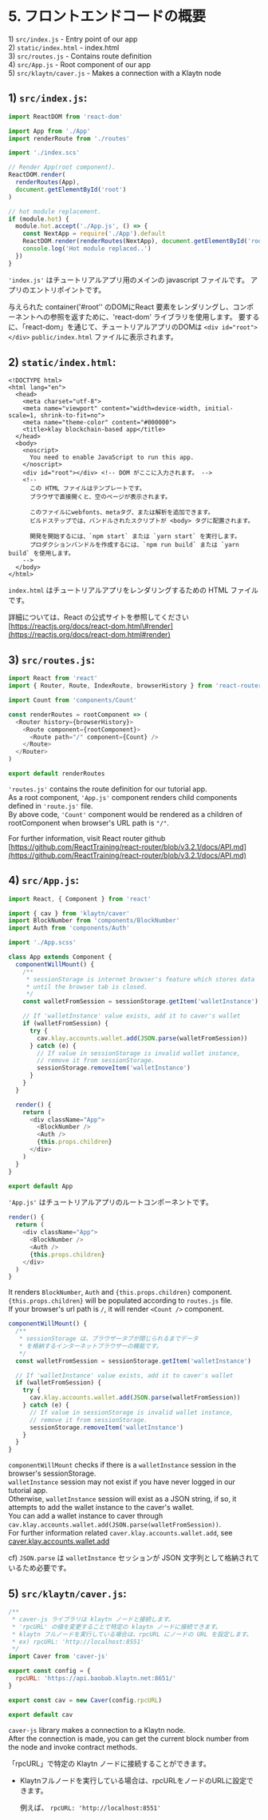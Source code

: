 # 5. フロントエンドコードの概要 <a id="5-frontend-code-overview"></a>

1\) `src/index.js` - Entry point of our app  
2\) `static/index.html` - index.html  
3\) `src/routes.js` - Contains route definition  
4\) `src/App.js` - Root component of our app  
5\) `src/klaytn/caver.js` - Makes a connection with a Klaytn node

## 1\) `src/index.js`: <a id="1-src-index-js"></a>

```javascript
import ReactDOM from 'react-dom'

import App from './App'
import renderRoute from './routes'

import './index.scs'

// Render App(root component).
ReactDOM.render(
  renderRoutes(App),
  document.getElementById('root')
)

// hot module replacement.
if (module.hot) {
  module.hot.accept('./App.js', () => {
    const NextApp = require('./App').default
    ReactDOM.render(renderRoutes(NextApp), document.getElementById('root'))
    console.log('Hot module replaced..')
  })
}
```

`'index.js'` はチュートリアルアプリ用のメインの javascript ファイルです。 アプリのエントリポイントです。

与えられた container\('\#root'\' のDOMにReact 要素をレンダリングし、コンポーネントへの参照を返すために、'react-dom' ライブラリを使用します。 要するに、「react-dom」を通じて、チュートリアルアプリのDOMは `<div id="root"></div>` `public/index.html` ファイルに表示されます。

## 2\) `static/index.html`: <a id="2-static-index-html"></a>

```markup
<!DOCTYPE html>
<html lang="en">
  <head>
    <meta charset="utf-8">
    <meta name="viewport" content="width=device-width, initial-scale=1, shrink-to-fit=no">
    <meta name="theme-color" content="#000000">
    <title>klay blockchain-based app</title>
  </head>
  <body>
    <noscript>
      You need to enable JavaScript to run this app.
    </noscript>
    <div id="root"></div> <!-- DOM がここに入力されます。 -->
    <!--
      この HTML ファイルはテンプレートです。
      ブラウザで直接開くと、空のページが表示されます。

      このファイルにwebfonts、metaタグ、または解析を追加できます。
      ビルドステップでは、バンドルされたスクリプトが <body> タグに配置されます。

      開発を開始するには、`npm start` または `yarn start` を実行します。
      プロダクションバンドルを作成するには、`npm run build` または `yarn build` を使用します。
    -->
  </body>
</html>
```

`index.html` はチュートリアルアプリをレンダリングするための HTML ファイルです。

詳細については、React の公式サイトを参照してください [https://reactjs.org/docs/react-dom.html\#render](https://reactjs.org/docs/react-dom.html#render)

## 3\) `src/routes.js`: <a id="3-src-routes-js"></a>

```javascript
import React from 'react'
import { Router, Route, IndexRoute, browserHistory } from 'react-router'

import Count from 'components/Count'

const renderRoutes = rootComponent => (
  <Router history={browserHistory}>
    <Route component={rootComponent}>
      <Route path="/" component={Count} />
    </Route>
  </Router>
)

export default renderRoutes
```

`'routes.js'` contains the route definition for our tutorial app.  
As a root component, `'App.js'` component renders child components defined in `'route.js'` file.  
By above code, `'Count'` component would be rendered as a children of rootComponent when browser's URL path is `"/"`.

For further information, visit React router github [https://github.com/ReactTraining/react-router/blob/v3.2.1/docs/API.md](https://github.com/ReactTraining/react-router/blob/v3.2.1/docs/API.md)

## 4\) `src/App.js`: <a id="4-src-app-js"></a>

```javascript
import React, { Component } from 'react'

import { cav } from 'klaytn/caver'
import BlockNumber from 'components/BlockNumber'
import Auth from 'components/Auth'

import './App.scss'

class App extends Component {
  componentWillMount() {
    /**
     * sessionStorage is internet browser's feature which stores data
     * until the browser tab is closed.
     */
    const walletFromSession = sessionStorage.getItem('walletInstance')

    // If 'walletInstance' value exists, add it to caver's wallet
    if (walletFromSession) {
      try {
        cav.klay.accounts.wallet.add(JSON.parse(walletFromSession))
      } catch (e) {
        // If value in sessionStorage is invalid wallet instance,
        // remove it from sessionStorage.
        sessionStorage.removeItem('walletInstance')
      }
    }
  }

  render() {
    return (
      <div className="App">
        <BlockNumber />
        <Auth />
        {this.props.children}
      </div>
    )
  }
}

export default App
```

`'App.js'` はチュートリアルアプリのルートコンポーネントです。

```javascript
render() {
  return (
    <div className="App">
      <BlockNumber />
      <Auth />
      {this.props.children}
    </div>
  )
}
```

It renders `BlockNumber`, `Auth` and `{this.props.children}` component.  
`{this.props.children}` will be populated according to `routes.js` file.  
If your browser's url path is `/`, it will render `<Count />` component.

```javascript
componentWillMount() {
  /**
   * sessionStorage は、ブラウザータブが閉じられるまでデータ
   * を格納するインターネットブラウザーの機能です。
   */
  const walletFromSession = sessionStorage.getItem('walletInstance')

  // If 'walletInstance' value exists, add it to caver's wallet
  if (walletFromSession) {
    try {
      cav.klay.accounts.wallet.add(JSON.parse(walletFromSession))
    } catch (e) {
      // If value in sessionStorage is invalid wallet instance,
      // remove it from sessionStorage.
      sessionStorage.removeItem('walletInstance')
    }
  }
}
```

`componentWillMount` checks if there is a `walletInstance` session in the browser's sessionStorage.  
`walletInstance` session may not exist if you have never logged in our tutorial app.  
Otherwise, `walletInstance` session will exist as a JSON string, if so, it attempts to add the wallet instance to the caver's wallet.  
You can add a wallet instance to caver through `cav.klay.accounts.wallet.add(JSON.parse(walletFromSession))`.  
For further information related `caver.klay.accounts.wallet.add`, see [caver.klay.accounts.wallet.add](../../../sdk/caver-js/v1.4.1/api-references/caver.klay.accounts.md#wallet-add)

cf\) `JSON.parse` は `walletInstance` セッションが JSON 文字列として格納されているため必要です。

## 5\) `src/klaytn/caver.js`: <a id="5-src-klaytn-caver-js"></a>

```javascript
/**
 * caver-js ライブラリは klaytn ノードと接続します。
 * 'rpcURL' の値を変更することで特定の klaytn ノードに接続できます。
 * klaytn フルノードを実行している場合は、rpcURL にノードの URL を設定します。
 * ex) rpcURL: 'http://localhost:8551'
 */
import Caver from 'caver-js'

export const config = {
  rpcURL: 'https://api.baobab.klaytn.net:8651/'
}

export const cav = new Caver(config.rpcURL)

export default cav
```

`caver-js` library makes a connection to a Klaytn node.  
After the connection is made, you can get the current block number from the node and invoke contract methods.

「rpcURL」で特定の Klaytn ノードに接続することができます。

* Klaytnフルノードを実行している場合は、rpcURLをノードのURLに設定できます。

  例えば、 `rpcURL: 'http://localhost:8551'`  

